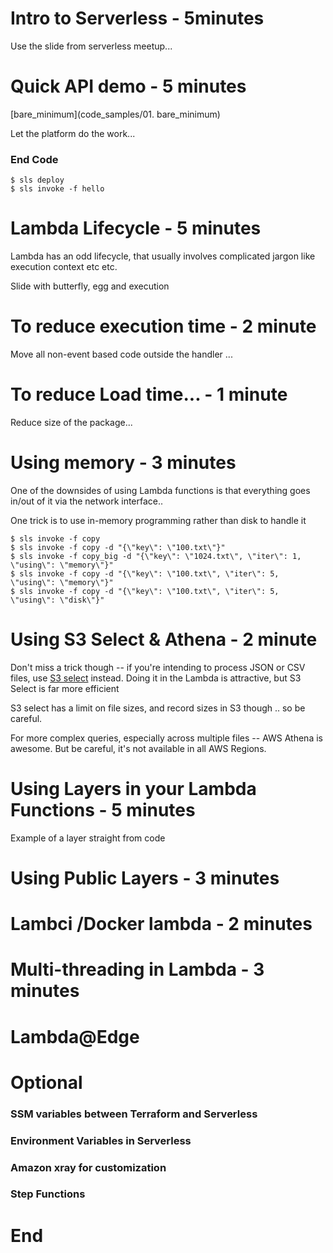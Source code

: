 # Intro to Serverless - 5minutes

Use the slide from serverless meetup...

# Quick API demo - 5 minutes

[bare_minimum](code_samples/01. bare_minimum)

Let the platform do the work...

### End Code

    $ sls deploy
    $ sls invoke -f hello

# Lambda Lifecycle - 5 minutes

Lambda has an odd lifecycle, that usually involves complicated jargon like execution context etc etc.

Slide with butterfly, egg and execution

# To reduce execution time - 2 minute

Move all non-event based code outside the handler ... 

# To reduce Load time... -  1 minute

Reduce size of the package...

# Using memory - 3 minutes

One of the downsides of using Lambda functions is that everything goes in/out of it via the network interface..

One trick is to use in-memory programming rather than disk to handle it

    $ sls invoke -f copy
    $ sls invoke -f copy -d "{\"key\": \"100.txt\"}"
    $ sls invoke -f copy_big -d "{\"key\": \"1024.txt\", \"iter\": 1, \"using\": \"memory\"}"
    $ sls invoke -f copy -d "{\"key\": \"100.txt\", \"iter\": 5, \"using\": \"memory\"}"
    $ sls invoke -f copy -d "{\"key\": \"100.txt\", \"iter\": 5, \"using\": \"disk\"}"

# Using S3 Select & Athena - 2 minute

Don't miss a trick though -- if you're intending to process JSON or CSV files, use [S3 select](https://docs.aws.amazon.com/AmazonS3/latest/API/RESTObjectSELECTContent.html) instead. Doing it in the Lambda is attractive, but S3 Select is far more efficient

S3 select has a limit on file sizes, and record sizes in S3 though .. so be careful.

For more complex queries, especially across multiple files -- AWS Athena is awesome. But be careful, it's not available in all AWS Regions.

# Using Layers in your Lambda Functions - 5 minutes

Example of a layer straight from code

# Using Public Layers - 3 minutes

# Lambci /Docker lambda - 2 minutes

# Multi-threading in Lambda - 3 minutes

# Lambda@Edge

# Optional
### SSM variables between Terraform and Serverless
### Environment Variables in Serverless
### Amazon xray for customization
### Step Functions
 
# End